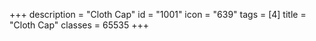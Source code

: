 +++
description = "Cloth Cap"
id = "1001"
icon = "639"
tags = [4]
title = "Cloth Cap"
classes = 65535
+++
